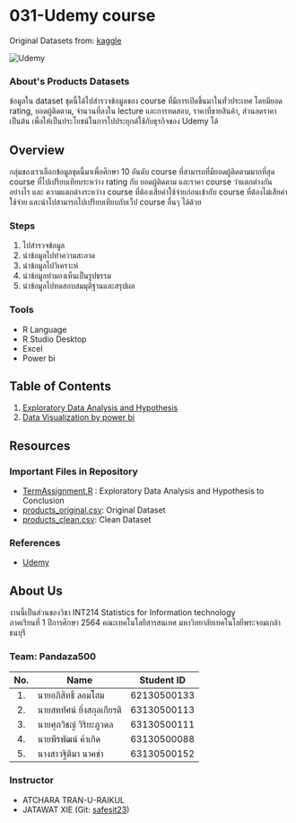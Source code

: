 # 031-Udemy course

Original Datasets from: [kaggle](https://www.kaggle.com/jilkothari/finance-accounting-courses-udemy-13k-course)

![Udemy](https://miro.medium.com/max/724/1*HuQyl7_WMMzOfs8RIlQ-XA.png)

### About's Products Datasets

ข้อมูลใน dataset ชุดนี้ได้ไปสำรวจข้อมูลของ course ที่มีการเปิดขึ้นมาในทั่วประเทศ โดยมียอด rating, ยอดผู้ติดตาม, จำนวนที่ลงใน lecture และการทดสอบ, ราคาที่ขายสินค้า, ส่วนลดราคา เป็นต้น เพื่อให้เป็นประโยชน์ในการไปประยุกต์ใช้กับธุรกิจของ Udemy ได้ 

## Overview

กลุ่มของเราเลือกข้อมูลชุดนี้มาเพื่อศึกษา 10 อันดับ course ที่สามารถที่มียอดผู้ติดตามมากที่สุด course ที่ไปเปรียบเทียบระหว่าง rating กับ ยอดผู้ติดตาม และราคา course ว่าแตกต่างกันอย่างไร และ ความแตกต่างระหว่าง course ที่ต้องเสียค่าใช้จ่ายก่อนเข้ากับ course ที่ต้องไม่เสียค่าใช้จ่าย และนำไปสามารถไปเปรียบเทียบกับเว็ป course อื่นๆ ได้ด้วย

### Steps

1. ไปสำรวจข้อมูล
2. นำข้อมูลไปทำความสะอาด
3. นำข้อมูลไปวิเคราะห์
4. นำข้อมูลทำมองเห็นเป็นรูปธรรม
5. นำข้อมูลไปทดสอบสมมุติฐานและสรุปผล

### Tools

- R Language
- R Studio Desktop
- Excel
- Power bi

## Table of Contents

1. [Exploratory Data Analysis and Hypothesis](https://github.com/sit-2021-int214/031-Finance-Accounting-Courses---Udemy-13K-course-/blob/main/assignment/MidtermAssignment.md)
2. [Data Visualization by power bi](https://app.powerbi.com/view?r=eyJrIjoiM2E2NWVkMWEtZjliYi00NTIzLWIyN2EtZDkyMWIxMWFiY2E5IiwidCI6IjZmNDQzMmRjLTIwZDItNDQxZC1iMWRiLWFjMzM4MGJhNjMzZCIsImMiOjEwfQ%3D%3D)

## Resources

### Important Files in Repository

- [TermAssignment.R](https://github.com/sit-2021-int214/031-Finance-Accounting-Courses---Udemy-13K-course-/blob/main/assignment/MidtermAssignment.R) : Exploratory Data Analysis and Hypothesis to Conclusion
- [products_original.csv](https://github.com/sit-2021-int214/031-Finance-Accounting-Courses---Udemy-13K-course-/blob/main/assignment/data/udemy_output_All_Finance__Accounting_p1_p626.csv): Original Dataset
- [products_clean.csv](https://github.com/sit-2021-int214/031-Finance-Accounting-Courses---Udemy-13K-course-/blob/main/assignment/data/udemy_output_All_Finance__Accounting_p1_p626_after_clean.csv): Clean Dataset

### References

- [Udemy](https://www.udemy.com/)

## About Us

งานนี้เป็นส่วนของวิชา INT214 Statistics for Information technology <br/> ภาคเรียนที่ 1 ปีการศึกษา 2564 คณะเทคโนโลยีสารสนเทศ มหาวิทยาลัยเทคโนโลยีพระจอมเกล้าธนบุรี

### Team: Pandaza500
| No. | Name              | Student ID   |
|:---:|-------------------|--------------|
|1.| นายอภิสิทธิ์  ลอมโฮม | 62130500133 |
|2.|นายสหทัศน์  ยิ่งสกุลเกียรติ | 63130500113 |
|3.| นายศุภวิชญ์  วิริยะภูวดล | 63130500111 |
|4.| นายพีรพัฒน์  ค้าเกิด | 63130500088 |
|5.| นางสาวฐิติมา  นาคขำ | 63130500152 |

### Instructor

- ATCHARA TRAN-U-RAIKUL
- JATAWAT XIE (Git: [safesit23](https://github.com/safesit23))
